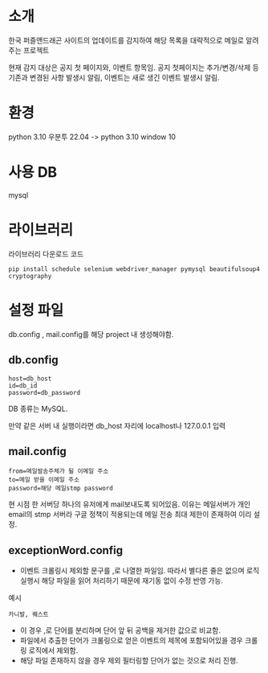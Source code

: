 # 소개

한국 퍼즐앤드래곤 사이트의 업데이트를 감지하여 해당 목록을 대략적으로 메일로 알려주는 프로젝트

현재 감지 대상은 공지 첫 페이지와, 이벤트 항목임.  공지 첫페이지는 추가/변경/삭제 등 기존과 변경된 사항 발생시 알림, 이벤트는 새로 생긴 이벤트 발생시 알림.

# 환경
python 3.10
우분투 22.04
->  python 3.10 window 10

# 사용 DB 
mysql

# 라이브러리
라이브러리 다운로드 코드
```
pip install schedule selenium webdriver_manager pymysql beautifulsoup4 cryptography
```

# 설정 파일
db.config , mail.config를 해당 project 내 생성해야함.

## db.config
```
host=db_host
id=db_id
password=db_password
```
DB 종류는 MySQL.

만약 같은 서버 내 실행이라면 db_host 자리에 localhost나 127.0.0.1 입력
  
## mail.config
```
from=메일발송주체가 될 이메일 주소
to=메일 받을 이메일 주소
password=해당 메일stmp password
```

현 시점 한 서버당 하나의 유저에게 mail보내도록 되어있음. 이유는 메일서버가 개인 email의 stmp 서버라 구글 정책이 적용되는데 메일 전송 최대 제한이 존재하여 이리 설정.

## exceptionWord.config

- 이벤트 크롤링시 제외할 문구를 ,로 나열한 파일임. 따라서 별다른 줄은 없으며 로직 실행시 해당 파일을 읽어 처리하기 때문에 재기동 없이 수정 반영 가능. 

예시
```
카니발, 퀘스트
```
- 이 경우 ,로 단어를 분리하며 단어 앞 뒤 공백을 제거한 값으로 비교함.
- 파일에서 추출한 단어가 크롤링으로 얻은 이벤트의 제목에 포함되어있을 경우 크롤링 로직에서 제외함.
- 해당 파일 존재하지 않을 경우 제외 필터링할 단어가 없는 것으로 처리 진행.
  



